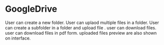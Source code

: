 # GoogleDrive
User can create a new folder.
User can uplaod multiple files in a folder.
User can create a subfolder in a folder and upload file .
user can download files.
user can download files in pdf form.
uploaded files preview are also shown on interface.
